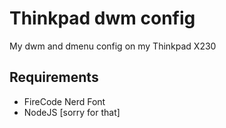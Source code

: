 # Thinkpad dwm config
My dwm and dmenu config on my Thinkpad X230

## Requirements
- FireCode Nerd Font
- NodeJS [sorry for that]
